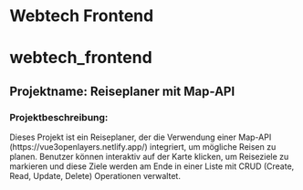 # Webtech Frontend

<h1>webtech_frontend</h1>
<h2>Projektname: Reiseplaner mit Map-API</h2>
<h3>Projektbeschreibung:</h3>
Dieses Projekt ist ein Reiseplaner, der die Verwendung einer Map-API (https://vue3openlayers.netlify.app/) integriert, um mögliche Reisen zu planen. Benutzer können interaktiv auf der Karte klicken, um Reiseziele zu markieren und diese Ziele werden am Ende in einer Liste mit CRUD (Create, Read, Update, Delete) Operationen verwaltet.
